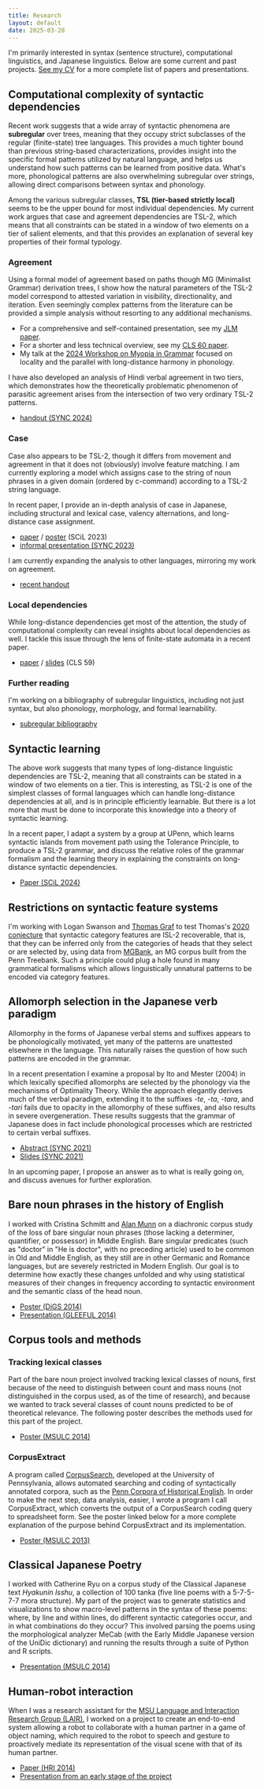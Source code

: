 ```yaml
---
title: Research
layout: default
date: 2025-03-28
---
```


I'm primarily interested in syntax (sentence structure), computational linguistics, and Japanese linguistics. Below are some current and past projects. [See my CV](/cv) for a more complete list of papers and presentations.


## Computational complexity of syntactic dependencies

Recent work suggests that a wide array of syntactic phenomena are **subregular** over trees, meaning that they occupy strict subclasses of the regular (finite-state) tree languages.
This provides a much tighter bound than previous string-based characterizations, provides insight into the specific formal patterns utilized by natural language, and helps us understand how such patterns can be learned from positive data.
What's more, phonological patterns are also overwhelming subregular over strings, allowing direct comparisons between syntax and phonology.

Among the various subregular classes, **TSL (tier-based strictly local)** seems to be the upper bound for most individual dependencies.
My current work argues that case and agreement dependencies are TSL-2, which means that all constraints can be stated in a window of two elements on a tier of salient elements, and that this provides an explanation of several key properties of their formal typology.

### Agreement

Using a formal model of agreement based on paths though MG (Minimalist Grammar) derivation trees, I show how the natural parameters of the TSL-2 model correspond to attested variation in visibility, directionality, and iteration.
Even seemingly complex patterns from the literature can be provided a simple analysis without resorting to any additional mechanisms.

- For a comprehensive and self-contained presentation, see my [JLM paper][jlm-agreement].
- For a shorter and less technical overview, see my [CLS 60 paper][cls-agreement].
- My talk at the [2024 Workshop on Myopia in Grammar][myopia] focused on locality and the parallel with long-distance harmony in phonology.

I have also developed an analysis of Hindi verbal agreement in two tiers, which demonstrates how the theoretically problematic phenomenon of parasitic agreement arises from the intersection of two very ordinary TSL-2 patterns.

- [handout (SYNC 2024)][sync-parasitic]

### Case

Case also appears to be TSL-2, though it differs from movement and agreement in that it does not (obviously) involve feature matching.
I am currently exploring a model which assigns case to the string of noun phrases in a given domain (ordered by c-command) according to a TSL-2 string language.

In recent paper, I provide an in-depth analysis of case in Japanese, including structural and lexical case, valency alternations, and long-distance case assignment.

- [paper][scil-jpn-case] / [poster][scil-jpn-case-poster] (SCiL 2023)
- [informal presentation (SYNC 2023)][sync-jpn-case]

I am currently expanding the analysis to other languages, mirroring my work on agreement.

- [recent handout][tsl-case]

### Local dependencies

While long-distance dependencies get most of the attention, the study of computational complexity can reveal insights about local dependencies as well. I tackle this issue through the lens of finite-state automata in a recent paper.

- [paper][sl-in-syntax] / [slides][sl-in-syntax-slides] (CLS 59)

### Further reading

I'm working on a bibliography of subregular linguistics, including not just syntax, but also phonology, morphology, and formal learnability.

- [subregular bibliography](/files/subregular-bibliography.pdf)

[jlm-agreement]: /files/hanson-jlm-tsl-agreement-preprint.pdf
[cls-agreement]: /files/hanson-cls60-tier-based-agreement.pdf
[sync-parasitic]: /files/hanson-sync2024-parasitic-agreement-ho.pdf
[sl-in-syntax]: /files/hanson-cls59-sl-in-syntax.pdf
[sl-in-syntax-slides]: /files/hanson-cls59-slides.pdf
[scil-jpn-case]: /files/hanson-scil2023-tsl-jpn-case.pdf
[scil-jpn-case-poster]: /files/hanson-scil2023-poster.pdf
[sync-jpn-case]: /files/hanson-sync2023-jpn-case.pdf
[tsl-case]: /files/hanson-synfl-2025sp-tsl-case.pdf
[myopia]: https://home.uni-leipzig.de/tebay/myopia.htm


## Syntactic learning

The above work suggests that many types of long-distance linguistic dependencies are TSL-2, meaning that all constraints can be stated in a window of two elements on a tier.
This is interesting, as TSL-2 is one of the simplest classes of formal languages which can handle long-distance dependencies at all, and is in principle efficiently learnable.
But there is a lot more that must be done to incorporate this knowledge into a theory of syntactic learning.

In a recent paper, I adapt a system by a group at UPenn, which learns syntactic islands from movement path using the Tolerance Principle, to produce a TSL-2 grammar, and discuss the relative roles of the grammar formalism and the learning theory in explaining the constraints on long-distance syntactic dependencies.

- [Paper (SCiL 2024)][tiers-paths]

[tiers-paths]: /files/hanson-scil2024-tiers-paths-locality.pdf
[lambert.etal2021]: https://jlm.ipipan.waw.pl/index.php/JLM/article/view/262


## Restrictions on syntactic feature systems

I'm working with Logan Swanson and [Thomas Graf][graf] to test Thomas's [2020 conjecture][graf2020-curbing] that syntactic category features are ISL-2 recoverable, that is, that they can be inferred only from the categories of heads that they select or are selected by, using data from [MGBank][mgbank], an MG corpus built from the Penn Treebank. Such a principle could plug a hole found in many grammatical formalisms which allows linguistically unnatural patterns to be encoded via category features.

[graf]: https://thomasgraf.net
[graf2020-curbing]: https://aclanthology.org/2020.scil-1.27/
<!-- [graf-curbing]: https://thomasgraf.net/output/graf20sciltalk.html -->
[mgbank]: https://aclanthology.org/E17-3021/


## Allomorph selection in the Japanese verb paradigm

Allomorphy in the forms of Japanese verbal stems and suffixes appears to be phonologically motivated, yet many of the patterns are unattested elsewhere in the language. This naturally raises the question of how such patterns are encoded in the grammar.

In a recent presentation I examine a proposal by Ito and Mester (2004) in which lexically specified allomorphs are selected by the phonology via the mechanisms of Optimality Theory. While the approach elegantly derives much of the verbal paradigm, extending it to the suffixes *-te*, *-ta*, *-tara*, and *-tari* fails due to opacity in the allomorphy of these suffixes, and also results in severe overgeneration. These results suggests that the grammar of Japanese does in fact include phonological processes which are restricted to certain verbal suffixes.

* [Abstract (SYNC 2021)](/files/hanson-sync2021-jpnvb-abstract.pdf)
* [Slides (SYNC 2021)](/files/hanson-sync2021-jpnvb-pres.pdf)

In an upcoming paper, I propose an answer as to what is really going on, and discuss avenues for further exploration.


## Bare noun phrases in the history of English

I worked with Cristina Schmitt and [Alan Munn][munn] on a diachronic corpus study of the loss of bare singular noun phrases (those lacking a determiner, quantifier, or possessor) in Middle English. Bare singular predicates (such as "doctor" in "He is doctor", with no preceding article) used to be common in Old and Middle English, as they still are in other Germanic and Romance languages, but are severely restricted in Modern English. Our goal is to determine how exactly these changes unfolded and why using statistical measures of their changes in frequency according to syntactic environment and the semantic class of the head noun.

* [Poster (DiGS 2014)](/files/hanson-etal-digs-2014-poster.pdf)
* [Presentation (GLEEFUL 2014)](/files/hanson-etal-gleeful2014-pres-bare-nps.pdf)

[munn]: https://amunn.github.io/
[pche]: http://www.ling.upenn.edu/hist-corpora/
[cs]: http://corpussearch.sourceforge.net/


## Corpus tools and methods

### Tracking lexical classes

Part of the bare noun project involved tracking lexical classes of nouns, first because of the need to distinguish between count and mass nouns (not distinguished in the corpus used, as of the time of research), and because we wanted to track several classes of count nouns predicted to be of theoretical relevance. The following poster describes the methods used for this part of the project.

* [Poster (MSULC 2014)](/files/hanson-msulc2014-poster-corpus-methods.pdf)

### CorpusExtract

A program called [CorpusSearch][cs], developed at the University of Pennsylvania, allows automated searching and coding of syntactically annotated corpora, such as the [Penn Corpora of Historical English][pche]. In order to make the next step, data analysis, easier, I wrote a program I call CorpusExtract, which converts the output of a CorpusSearch coding query to spreadsheet form. See the poster linked below for a more complete explanation of the purpose behind CorpusExtract and its implementation.

* [Poster (MSULC 2013)](/files/hanson-corpusextract-poster-2013.pdf)


## Classical Japanese Poetry

I worked with Catherine Ryu on a corpus study of the Classical Japanese text *Hyakunin Isshu*, a collection of 100 tanka (five line poems with a 5-7-5-7-7 mora structure). My part of the project was to generate statistics and visualizations to show macro-level patterns in the syntax of these poems: where, by line and within lines, do different syntactic categories occur, and in what combinations do they occur? This involved parsing the poems using the morphological analyzer MeCab (with the Early Middle Japanese version of the UniDic dictionary) and running the results through a suite of Python and R scripts.

* [Presentation (MSULC 2014)](/files/hanson-msulc2014-pres-cjpn-poetry.pdf)


## Human-robot interaction

When I was a research assistant for the [MSU Language and Interaction Research Group (LAIR)][lair], I worked on a project to create an end-to-end system allowing a robot to collaborate with a human partner in a game of object naming, which required to the robot to speech and gesture to proactively mediate its representation of the visual scene with that of its human partner.

* [Paper (HRI 2014)](http://dx.doi.org/10.1145/2559636.2559677)
* [Presentation from an early stage of the project](/files/hanson-darwin-presentation-2012.pdf)

[lair]: http://lair.cse.msu.edu/

